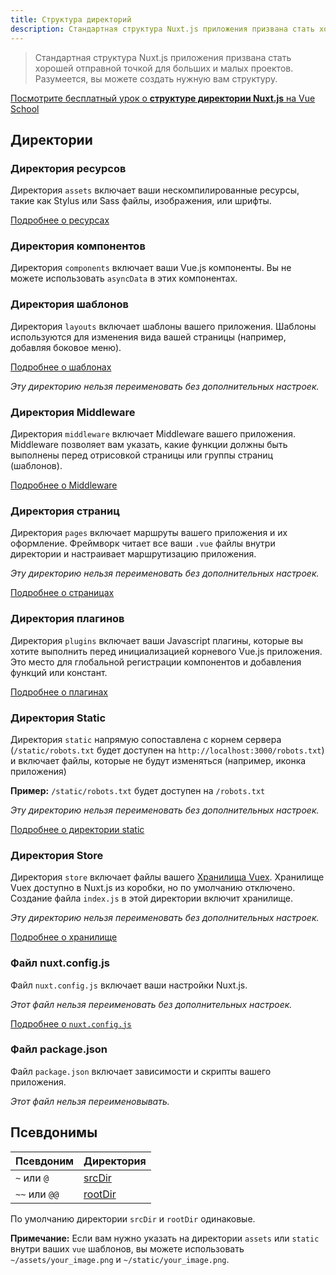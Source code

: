 ```yaml
---
title: Структура директорий
description: Стандартная структура Nuxt.js приложения призвана стать хорошей отправной точкой для больших и малых проектов.
---
```


> Стандартная структура Nuxt.js приложения призвана стать хорошей отправной точкой для больших и малых проектов. Разумеется, вы можете создать нужную вам структуру.

<div class="Promo__Video">
  <a href="https://vueschool.io/lessons/guided-nuxtjs-project-tour?friend=nuxt" target="_blank">
    <p class="Promo__Video__Icon">
      Посмотрите бесплатный урок о <strong>структуре директории Nuxt.js</strong> на Vue School 
    </p>
  </a>
</div>

## Директории

### Директория ресурсов

Директория `assets` включает ваши нескомпилированные ресурсы, такие как Stylus или Sass файлы, изображения, или шрифты.

[Подробнее о ресурсах](/guide/assets)

### Директория компонентов

Директория `components` включает ваши Vue.js компоненты. Вы не можете использовать `asyncData` в этих компонентах.

### Директория шаблонов

Директория `layouts` включает шаблоны вашего приложения. Шаблоны используются для изменения вида вашей страницы (например, добавляя боковое меню).

[Подробнее о шаблонах](/guide/views#layouts)

_Эту директорию нельзя переименовать без дополнительных настроек._

### Директория Middleware

Директория `middleware` включает Middleware вашего приложения. Middleware позволяет вам указать, какие функции должны быть выполнены перед отрисовкой страницы или группы страниц (шаблонов).

[Подробнее о Middleware](/guide/routing#middleware)

### Директория страниц

Директория `pages` включает маршруты вашего приложения и их оформление. Фреймворк читает все ваши `.vue` файлы внутри директории и настраивает маршрутизацию приложения.

_Эту директорию нельзя переименовать без дополнительных настроек._

[Подробнее о страницах](/guide/views)

### Директория плагинов

Директория `plugins` включает ваши Javascript плагины, которые вы хотите выполнить перед инициализацией корневого  Vue.js приложения. Это место для глобальной регистрации компонентов и добавления функций или констант.

[Подробнее о плагинах](/guide/plugins)

### Директория Static

Директория `static` напрямую сопоставлена с корнем сервера (`/static/robots.txt` будет доступен на `http://localhost:3000/robots.txt`) и включает файлы, которые не будут изменяться (например, иконка приложения)

**Пример:** `/static/robots.txt` будет доступен на `/robots.txt`

_Эту директорию нельзя переименовать без дополнительных настроек._

[Подробнее о директории static](/guide/assets#static)

### Директория Store

Директория `store` включает файлы вашего [Хранилища Vuex](http://vuex.vuejs.org/en/). Хранилище Vuex доступно в Nuxt.js из коробки, но по умолчанию отключено. Создание файла `index.js` в этой директории включит хранилище.

_Эту директорию нельзя переименовать без дополнительных настроек._

[Подробнее о хранилище](/guide/vuex-store)

### Файл nuxt.config.js

Файл `nuxt.config.js` включает ваши настройки Nuxt.js.

_Этот файл нельзя переименовать без дополнительных настроек._

[Подробнее о `nuxt.config.js`](/guide/configuration)

### Файл package.json

Файл `package.json` включает зависимости и скрипты вашего приложения.

_Этот файл нельзя переименовывать._

## Псевдонимы

| Псевдоним | Директория |
|-----|------|
| `~` или `@` | [srcDir](/api/configuration-srcdir) |
| `~~` или `@@` | [rootDir](/api/configuration-rootdir) |

По умолчанию директории `srcDir` и `rootDir` одинаковые.

<div class="Alert Alert--nuxt-green">

<b>Примечание:</b> Если вам нужно указать на директории `assets` или `static` внутри ваших `vue` шаблонов, вы можете использовать `~/assets/your_image.png` и `~/static/your_image.png`.

</div>
